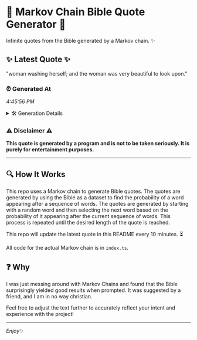# 📖 Markov Chain Bible Quote Generator 📖

Infinite quotes from the Bible generated by a Markov chain. ✨

## ✨ Latest Quote ✨
"woman washing herself; and the woman was very beautiful to look upon."

### ⏰ Generated At
*4:45:56 PM*

<details>
    <summary>🛠️ Generation Details</summary>
    <p>
        <strong>🌱 Seed:</strong> woman<br>
        <strong>🔄 Iterations:</strong> 11<br>
        <strong>📜 Context History:</strong><br>[ woman ]: washing<br>[ woman, washing ]: herself;<br>[ woman, washing, herself; ]: and<br>[ woman, washing, herself;, and ]: the<br>[ woman, washing, herself;, and, the ]: woman<br>[ woman, washing, herself;, and, the, woman ]: was<br>[ washing, herself;, and, the, woman, was ]: very<br>[ herself;, and, the, woman, was, very ]: beautiful<br>[ and, the, woman, was, very, beautiful ]: to<br>[ the, woman, was, very, beautiful, to ]: look<br>[ woman, was, very, beautiful, to, look ]: upon.<br>
    </p>
</details>

### ⚠️ Disclaimer ⚠️
**This quote is generated by a program and is not to be taken seriously. It is purely for entertainment purposes.**

---

## 🔍 How It Works

This repo uses a Markov chain to generate Bible quotes. The quotes are generated by using the Bible as a dataset to find the probability of a word appearing after a sequence of words. The quotes are generated by starting with a random word and then selecting the next word based on the probability of it appearing after the current sequence of words. This process is repeated until the desired length of the quote is reached.

This repo will update the latest quote in this README every 10 minutes. ⏳

All code for the actual Markov chain is in `index.ts`.

## ❓ Why

I was just messing around with Markov Chains and found that the Bible surprisingly yielded good results when prompted. 
It was suggested by a friend, and I am in no way christian.

Feel free to adjust the text further to accurately reflect your intent and experience with the project!

---

*Enjoy*✨
